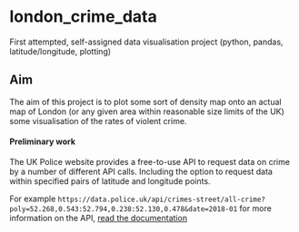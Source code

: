 # london_crime_data
First attempted, self-assigned data visualisation project (python, pandas, latitude/longitude, plotting)

## Aim
The aim of this project is to plot some sort of density map onto an actual map of London (or any given area within reasonable size limits of the UK) some visualisation of the rates of violent crime.

#### Preliminary work
The UK Police website provides a free-to-use API to request data on crime by a number of different API calls. Including the option to request data within specified pairs of latitude and longitude points.

For example `https://data.police.uk/api/crimes-street/all-crime?poly=52.268,0.543:52.794,0.238:52.130,0.478&date=2018-01` for more information on the API, [read the documentation](https://data.police.uk/docs/)





